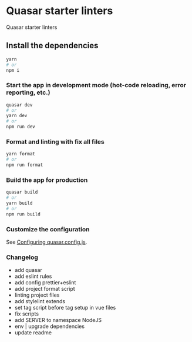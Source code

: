 # Quasar starter linters

Quasar starter linters

## Install the dependencies

```bash
yarn
# or
npm i
```

### Start the app in development mode (hot-code reloading, error reporting, etc.)

```bash
quasar dev
# or
yarn dev
# or
npm run dev
```

### Format and linting with fix all files

```bash
yarn format
# or
npm run format
```

### Build the app for production

```bash
quasar build
# or
yarn build
# or
npm run build
```

### Customize the configuration

See [Configuring quasar.config.js](https://v2.quasar.dev/quasar-cli-vite/quasar-config-js).

### Changelog

- add quasar
- add eslint rules
- add config prettier+eslint
- add project format script
- linting project files
- add stylelint extends
- set tag script before tag setup in vue files
- fix scripts
- add SERVER to namespace NodeJS
- env | upgrade dependencies
- update readme
